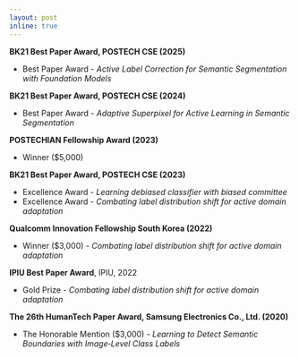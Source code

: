 ```yaml
---
layout: post
inline: true
---
```

**BK21 Best Paper Award, POSTECH CSE (2025)**
- Best Paper Award \- *Active Label Correction for Semantic Segmentation with Foundation Models*

**BK21 Best Paper Award, POSTECH CSE (2024)**
- Best Paper Award \- *Adaptive Superpixel for Active Learning in Semantic Segmentation*

**POSTECHIAN Fellowship Award (2023)**
- Winner ($5,000)

**BK21 Best Paper Award, POSTECH CSE (2023)**
- Excellence Award \- *Learning debiased classifier with biased committee*
- Excellence Award \- *Combating label distribution shift for active domain adaptation*

**Qualcomm Innovation Fellowship South Korea (2022)**
- Winner ($3,000) \- *Combating label distribution shift for active domain adaptation*

**IPIU Best Paper Award**, IPIU, 2022 
- Gold Prize \- *Combating label distribution shift for active domain adaptation*

**The 26th HumanTech Paper Award, Samsung Electronics Co., Ltd. (2020)**
- The Honorable Mention ($3,000) \- *Learning to Detect Semantic Boundaries with Image‑Level Class Labels*